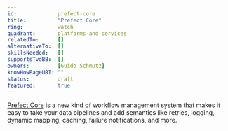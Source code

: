 ```yaml
---
id:				prefect-core
title:      	"Prefect Core"
ring:       	watch
quadrant:   	platforms-and-services
relatedTo:		[]
alternativeTo:	[]
skillsNeeded:	[]
supportsTvdBB:	[]
owners:         [Guido Schmutz] 
knowHowPageURI:	""  
status:			draft
featured:       true
---
```


[Prefect Core](https://www.prefect.io/products/core/) is a new kind of workflow management system that makes it easy to take your data pipelines and add semantics like retries, logging, dynamic mapping, caching, failure notifications, and more.